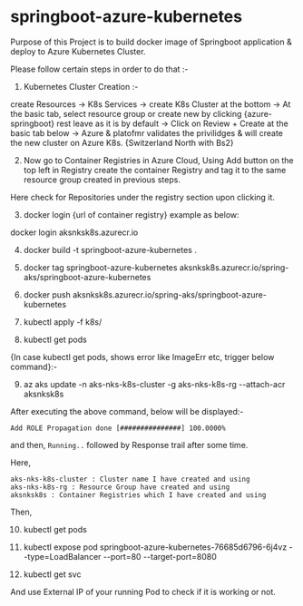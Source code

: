 # springboot-azure-kubernetes

Purpose of this Project is to build docker image of Springboot application & 
deploy to Azure Kubernetes Cluster.

Please follow certain steps in order to do that :-

1. Kubernetes Cluster Creation :-

create Resources -> K8s Services -> create K8s Cluster at the bottom ->  At the basic tab, select resource group or create new by clicking {azure-springboot} rest leave as it is by default -> Click on Review + Create at the basic tab below -> Azure & platofmr validates the privilidges & will create the new cluster on Azure K8s. {Switzerland North with Bs2}


2. Now go to Container Registries in Azure Cloud,
   Using Add button on the top left in Registry create the container Registry and tag it to the same resource group created in previous steps.

Here check for Repositories under the registry section upon clicking it.



3. docker login {url of container registry} example as below:

docker login aksnksk8s.azurecr.io

4. docker build -t springboot-azure-kubernetes .

5. docker tag springboot-azure-kubernetes aksnksk8s.azurecr.io/spring-aks/springboot-azure-kubernetes

6. docker push aksnksk8s.azurecr.io/spring-aks/springboot-azure-kubernetes

7. kubectl apply -f k8s/

8. kubectl get pods

{In case kubectl get pods, shows error like ImageErr etc, trigger below command}:-

9. az aks update -n aks-nks-k8s-cluster -g aks-nks-k8s-rg --attach-acr aksnksk8s

After executing the above command, below will be displayed:-

    Add ROLE Propagation done [###############] 100.0000%

and then,
`Running..` followed by Response trail after some time.

Here,

    aks-nks-k8s-cluster : Cluster name I have created and using
    aks-nks-k8s-rg : Resource Group have created and using
    aksnksk8s : Container Registries which I have created and using


Then,

10. kubectl get pods

11. kubectl expose pod springboot-azure-kubernetes-76685d6796-6j4vz --type=LoadBalancer --port=80 --target-port=8080

12. kubectl get svc

And use External IP of your running Pod to check if it is working or not.

